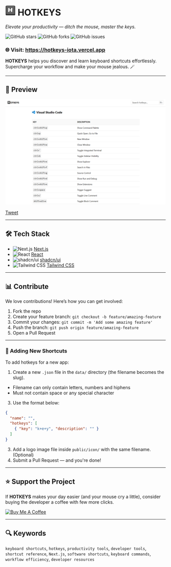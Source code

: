 # <img src="public/hotkeys.svg" height="32" width="32" > HOTKEYS

*Elevate your productivity — ditch the mouse, master the keys.*


![GitHub stars](https://img.shields.io/github/stars/malay77patra/hotkeys?style=social)
![GitHub forks](https://img.shields.io/github/forks/malay77patra/hotkeys?style=social)
![GitHub issues](https://img.shields.io/github/issues/malay77patra/hotkeys?style=social)

### 🌐 Visit: https://hotkeys-iota.vercel.app

**HOTKEYS** helps you discover and learn keyboard shortcuts effortlessly. Supercharge your workflow and make your mouse jealous. 🪄

---

## 📸 Preview

![HOTKEYS Screenshot](public/demo.png)

[Tweet](https://x.com/malay77patra/status/1923688799269421092)

---

## 🛠️ Tech Stack

- ![Next.js](https://img.shields.io/badge/-Next.js-000?logo=next.js&logoColor=white&style=flat-square) [Next.js](https://nextjs.org/)
- ![React](https://img.shields.io/badge/-React-61DAFB?logo=react&logoColor=black&style=flat-square) [React](https://reactjs.org/)
- ![shadcn/ui](https://img.shields.io/badge/-shadcn/ui-000?logo=vercel&logoColor=white&style=flat-square) [shadcn/ui](https://ui.shadcn.com/)
- ![Tailwind CSS](https://img.shields.io/badge/-Tailwind%20CSS-38B2AC?logo=tailwind-css&logoColor=white&style=flat-square) [Tailwind CSS](https://tailwindcss.com/)

---

## 📊 Contribute

We love contributions! Here’s how you can get involved:

1. Fork the repo
2. Create your feature branch: `git checkout -b feature/amazing-feature`
3. Commit your changes: `git commit -m 'Add some amazing feature'`
4. Push the branch: `git push origin feature/amazing-feature`
5. Open a Pull Request

---

### 🔑 Adding New Shortcuts

To add hotkeys for a new app:

1. Create a new `.json` file in the `data/` directory (the filename becomes the slug).
  - Filename can only contain letters, numbers and hiphens
  - Must not contain space or any special character
3. Use the format below:

```json
{
  "name": "",
  "hotkeys": [
    { "key": "k+e+y", "description": "" }
  ]
}
```
3. Add a logo image file inside `public/icon/` with the same filename. (Optional)
4. Submit a Pull Request — and you're done!

---

## ⭐ Support the Project

If **HOTKEYS** makes your day easier (and your mouse cry a little), consider buying the developer a coffee with few more clicks.

<a href="https://www.buymeacoffee.com/malaypatra" target="_blank">
  <img src="https://cdn.buymeacoffee.com/buttons/v2/default-yellow.png" alt="Buy Me A Coffee" height="60px" width="217px">
</a>

---

## 🔍 Keywords

`keyboard shortcuts`, `hotkeys`, `productivity tools`, `developer tools`, `shortcut reference`, `Next.js`, `software shortcuts`, `keyboard commands`, `workflow efficiency`, `developer resources`

